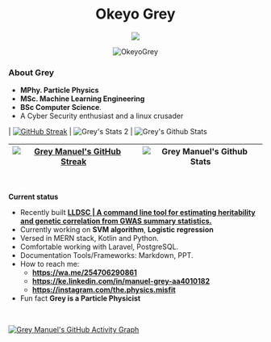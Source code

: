 <h1 align="center"> Okeyo Grey </h1>



<p align="center">
  <a href="https://github.com/okeyogrey"><img src="https://readme-typing-svg.herokuapp.com?color=5B5B5B&center=true&vCenter=true&lines=Machine+learning+engineer;Python,+LISP,+NodeJS,+Java,+R,+PHP;SVM+algorithm,+Logistic+Regression;Full+Stack+Engineer&height=45&width=450&color=311219&vCenter=true"></a>
</p>

<p align="center"> <img src="https://komarev.com/ghpvc/?username=okeyogrey&color=5A84CA" alt="OkeyoGrey" /> </p>

### About Grey

- **MPhy. Particle Physics**
- **MSc. Machine Learning Engineering**
- **BSc Computer Science**.
- A Cyber Security enthusiast and a linux crusader

| [![GitHub Streak](https://streak-stats.demolab.com?user=okeyogrey&card_width=400)](https://git.io/streak-stats) | ![Grey's Stats 2](https://github-readme-stats.vercel.app/api?username=okeyogrey&show_icons=true&theme=whitecard_width=400) | ![Grey's Github Stats](https://cheesits456-readme-stats.vercel.app/api/top-langs?username=okeyogrey&layout=compact&hide=smarty) <br>

| [![Grey Manuel's GitHub Streak](https://streak-stats.demolab.com?user=okeyogrey&card_width=400)](https://git.io/streak-stats) |  ![Grey Manuel's Github Stats](https://cheesits456-readme-stats.vercel.app/api/top-langs?username=okeyogrey&layout=compact&hide=smarty) |
| --- | --- |

<br>

**Current status**



- Recently built **[LLDSC | A command line tool for estimating heritability and genetic correlation from GWAS summary statistics.](https://github.com/GreyManuel/Etherfunds)**
- Currently working on **SVM algorithm**, **Logistic regression**
- Versed in MERN stack, Kotlin and Python.
- Comfortable working with Laravel, PostgreSQL.
- Documentation Tools/Frameworks: Markdown, PPT.
- How to reach me:
    - **https://wa.me/254706290861**
    - **https://ke.linkedin.com/in/manuel-grey-aa4010182**
    - **https://instagram.com/the.physics.misfit**
- Fun fact **Grey is a Particle Physicist**

<!-- ## 🔥 My contribution streak

<p align="center">
  <a href="https://github.com/okeyogrey/github-readme-streak-stats">
    <img src="https://github-readme-streak-stats.herokuapp.com/?user=okeyogrey#version3"/>
  </a>
</p>
 -->

<br>

[![Grey Manuel's GitHub Activity Graph](https://activity-graph.herokuapp.com/graph?username=okeyogrey&theme=react-dark)](https://github.com/okeyogrey)
